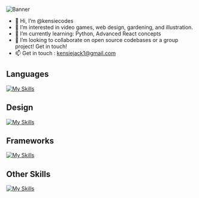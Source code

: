 ![Banner](https://pbs.twimg.com/profile_banners/1621348883195371522/1677358287/1500x500)

- 👋 Hi, I’m @kensiecodes
- 👀 I’m interested in video games, web design, gardening, and illustration.
- 🌱 I’m currently learning: Python, Advanced React concepts
- 💞️ I’m looking to collaborate on open source codebases or a group project! Get in touch!
- 📫 Get in touch : kensiejack1@gmail.com

## Languages

[![My Skills](https://skillicons.dev/icons?i=javascript,java,c&theme=light)](https://skillicons.dev)

## Design

[![My Skills](https://skillicons.dev/icons?i=css,html,figma,ps&theme=light)](https://skillicons.dev)

## Frameworks
[![My Skills](https://skillicons.dev/icons?i=nodejs,express,mongodb,nextjs,tailwind,vite&theme=light)](https://skillicons.dev)

## Other Skills

[![My Skills](https://skillicons.dev/icons?i=bash,discord,git,github,linux,netlify,postman,eclipse,vscode&theme=light)](https://skillicons.dev)


<!---
kensiecodes/kensiecodes is a ✨ special ✨ repository because its `README.md` (this file) appears on your GitHub profile.
You can click the Preview link to take a look at your changes.
--->
